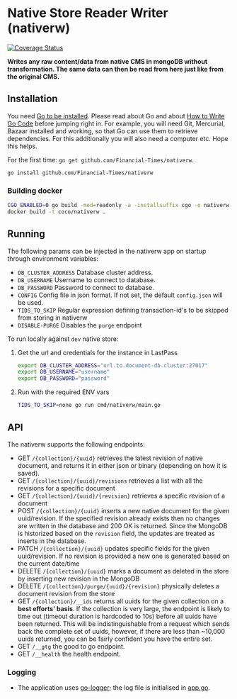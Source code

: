 # Native Store Reader Writer (nativerw)
[![Coverage Status](https://coveralls.io/repos/github/Financial-Times/nativerw/badge.svg?branch=master)](https://coveralls.io/github/Financial-Times/nativerw?branch=master)

__Writes any raw content/data from native CMS in mongoDB without transformation.
The same data can then be read from here just like from the original CMS.__

## Installation

You need [Go to be installed](https://golang.org/doc/install). Please read about Go and about [How to Write Go Code](https://golang.org/doc/code.html) before jumping right in. For example, you will need Git, Mercurial, Bazaar installed and working, so that Go can use them to retrieve dependencies. For this additionally you will also need a computer etc. Hope this helps.

For the first time: `go get github.com/Financial-Times/nativerw`.

`go install github.com/Financial-Times/nativerw`

### Building docker

```bash
CGO_ENABLED=0 go build -mod=readonly -a -installsuffix cgo -o nativerw .
docker build -t coco/nativerw .
```

## Running
The following params can be injected in the nativerw app on startup through environment variables:
 - `DB_CLUSTER_ADDRESS` Database cluster address.
 - `DB_USERNAME` Username to connect to database.
 - `DB_PASSWORD` Password to connect to database.
 - `CONFIG` Config file in json format. If not set, the default `config.json` will be used.
 - `TIDS_TO_SKIP` Regular expression defining transaction-id's to be skipped from storing in nativerw
 - `DISABLE-PURGE` Disables the `purge` endpoint

To run locally against `dev` native store:
1. Get the url and credentials for the instance in LastPass
   
    ```bash
   export DB_CLUSTER_ADDRESS="url.to.document-db.cluster:27017"
   export DB_USERNAME="username"
   export DB_PASSWORD="password"
    ````

2. Run with the required ENV vars
    
    ```bash
   TIDS_TO_SKIP=none go run cmd/nativerw/main.go
   ```

## API

The nativerw supports the following endpoints:

* GET `/{collection}/{uuid}` retrieves the latest revision of native document, and returns it in either json or binary (depending on how it is saved).
* GET `/{collection}/{uuid}/revisions` retrieves a list with all the revisions for a specific document
* GET `/{collection}/{uuid}/{revision}` retrieves a specific revision of a document
* POST `/{collection}/{uuid}` inserts a new native document for the given uuid/revision. If the specified revision already exists then no changes are written in the database and 200 OK is returned. Since the MongoDB is historized based on the `revision` field, the updates are treated as inserts in the database.
* PATCH `/{collection}/{uuid}` updates specific fields for the given uuid/revision. If no revision is provided a new one is generated based on the current date/time
* DELETE `/{collection}/{uuid}` marks a document as deleted in the store by inserting new revision in the MongoDB
* DELETE `/{collection}/purge/{uuid}/{revision}` physically deletes a document revision from the store
* GET `/{collection}/__ids` returns all uuids for the given collection on a **best efforts' basis**. If the collection is very large, the endpoint is likely to time out (timeout duration is hardcoded to 10s) before all uuids have been returned. This will be indistinguishable from a request which sends back the complete set of uuids, however, if there are less than ~10,000 uuids returned, you can be fairly confident you have the entire set.
* GET `/__gtg` the good to go endpoint.
* GET `/__health` the health endpoint.

### Logging

* The application uses [go-logger](https://github.com/Financial-Times/go-logger ); the log file is initialised in [app.go](cmd/nativerw/main.go).
